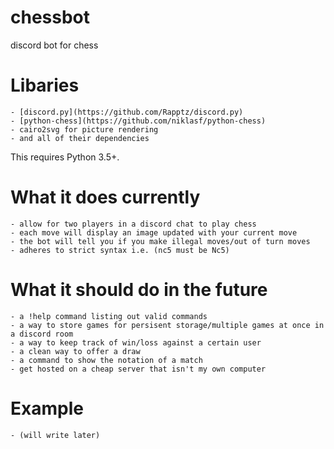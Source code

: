 # chessbot
discord bot for chess

# Libaries
    - [discord.py](https://github.com/Rapptz/discord.py)
    - [python-chess](https://github.com/niklasf/python-chess)
    - cairo2svg for picture rendering
    - and all of their dependencies

This requires Python 3.5+.

# What it does currently
    - allow for two players in a discord chat to play chess
    - each move will display an image updated with your current move
    - the bot will tell you if you make illegal moves/out of turn moves 
    - adheres to strict syntax i.e. (nc5 must be Nc5)

# What it should do in the future
    - a !help command listing out valid commands
    - a way to store games for persisent storage/multiple games at once in a discord room
    - a way to keep track of win/loss against a certain user
    - a clean way to offer a draw
    - a command to show the notation of a match
    - get hosted on a cheap server that isn't my own computer

# Example
    - (will write later)
    
